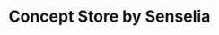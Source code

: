 ---
title: "Concept Store by Senselia"
url: /saint-chamond/concept-store-by-senselia/
shop: boutique
---